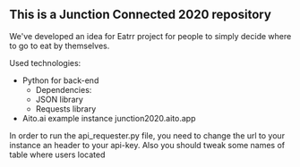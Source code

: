 
## This is a Junction Connected 2020 repository
We've developed an idea for Eatrr project for people to simply decide where to go to eat by themselves.

Used technologies:
- Python for back-end
  - Dependencies:
  - JSON library
  - Requests library
- Aito.ai example instance junction2020.aito.app

In order to run the api_requester.py file, you need to change the url to your instance an header to your api-key. Also you should tweak some names of table where users located
